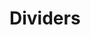 # Dividers

<kro-toolbar padded raised>
    <!-- HEllo World -->
    <kro-divider vertical></kro-divider>
</kro-toolbar>

<kro-divider></kro-divider>